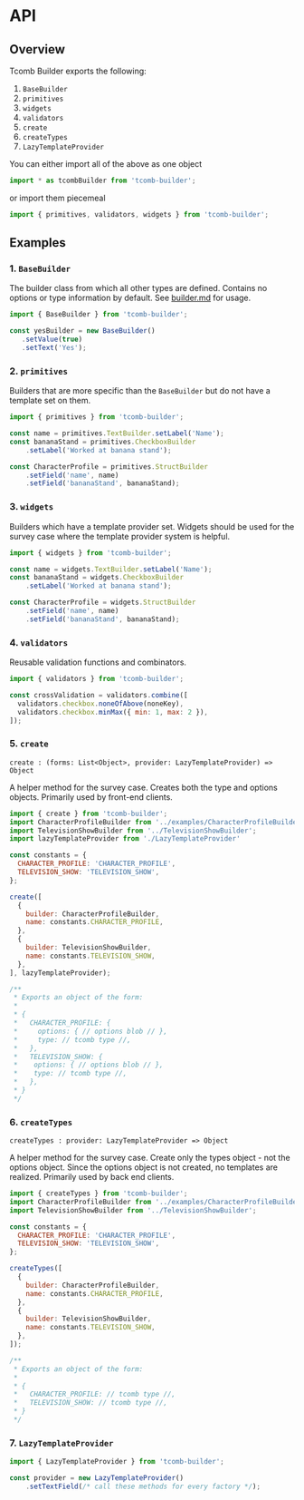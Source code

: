 # API

## Overview

Tcomb Builder exports the following:

1. `BaseBuilder`
2. `primitives`
3. `widgets`
4. `validators`
5. `create`
6. `createTypes`
7. `LazyTemplateProvider`

You can either import all of the above as one object

```js
import * as tcombBuilder from 'tcomb-builder';
```

or import them piecemeal

```js
import { primitives, validators, widgets } from 'tcomb-builder';
```

## Examples

### 1. `BaseBuilder`

   The builder class from which all other types are defined. Contains no
   options or type information by default. See [builder.md](./builder.md) for
   usage.

   ```js
   import { BaseBuilder } from 'tcomb-builder';

   const yesBuilder = new BaseBuilder()
      .setValue(true)
      .setText('Yes');
   ```

### 2. `primitives`

   Builders that are more specific than the `BaseBuilder` but do not
   have a template set on them.

   ```js
   import { primitives } from 'tcomb-builder';

   const name = primitives.TextBuilder.setLabel('Name');
   const bananaStand = primitives.CheckboxBuilder
       .setLabel('Worked at banana stand');

   const CharacterProfile = primitives.StructBuilder
       .setField('name', name)
       .setField('bananaStand', bananaStand);
   ```

### 3. `widgets`

   Builders which have a template provider set. Widgets should be used for the
   survey case where the template provider system is helpful.

   ```js
   import { widgets } from 'tcomb-builder';

   const name = widgets.TextBuilder.setLabel('Name');
   const bananaStand = widgets.CheckboxBuilder
       .setLabel('Worked at banana stand');

   const CharacterProfile = widgets.StructBuilder
       .setField('name', name)
       .setField('bananaStand', bananaStand);
   ```

### 4. `validators`

   Reusable validation functions and combinators.

   ```js
   import { validators } from 'tcomb-builder';

   const crossValidation = validators.combine([
     validators.checkbox.noneOfAbove(noneKey),
     validators.checkbox.minMax({ min: 1, max: 2 }),
   ]);
   ```

### 5. `create`

   `create : (forms: List<Object>, provider: LazyTemplateProvider) => Object`

   A helper method for the survey case. Creates both the type and options
   objects. Primarily used by front-end clients.

   ```js
   import { create } from 'tcomb-builder';
   import CharacterProfileBuilder from '../examples/CharacterProfileBuilder';
   import TelevisionShowBuilder from '../TelevisionShowBuilder';
   import lazyTemplateProvider from './LazyTemplateProvider'

   const constants = {
     CHARACTER_PROFILE: 'CHARACTER_PROFILE',
     TELEVISION_SHOW: 'TELEVISION_SHOW',
   };

   create([
     {
       builder: CharacterProfileBuilder,
       name: constants.CHARACTER_PROFILE,
     },
     {
       builder: TelevisionShowBuilder,
       name: constants.TELEVISION_SHOW,
     },
   ], lazyTemplateProvider);

   /**
    * Exports an object of the form:
    *
    * {
    *   CHARACTER_PROFILE: {
    *     options: { // options blob // },
    *     type: // tcomb type //,
    *   },
    *   TELEVISION_SHOW: {
    *    options: { // options blob // },
    *    type: // tcomb type //,
    *   },
    * }
    */
   ```

### 6. `createTypes`

   `createTypes : provider: LazyTemplateProvider => Object`

   A helper method for the survey case. Create only the types object - not the
   options object. Since the options object is not created, no templates are
   realized.  Primarily used by back end clients.

   ```js
   import { createTypes } from 'tcomb-builder';
   import CharacterProfileBuilder from '../examples/CharacterProfileBuilder';
   import TelevisionShowBuilder from '../TelevisionShowBuilder';

   const constants = {
     CHARACTER_PROFILE: 'CHARACTER_PROFILE',
     TELEVISION_SHOW: 'TELEVISION_SHOW',
   };

   createTypes([
     {
       builder: CharacterProfileBuilder,
       name: constants.CHARACTER_PROFILE,
     },
     {
       builder: TelevisionShowBuilder,
       name: constants.TELEVISION_SHOW,
     },
   ]);

   /**
    * Exports an object of the form:
    *
    * {
    *   CHARACTER_PROFILE: // tcomb type //,
    *   TELEVISION_SHOW: // tcomb type //,
    * }
    */
   ```

### 7. `LazyTemplateProvider`

   ```js
   import { LazyTemplateProvider } from 'tcomb-builder';

   const provider = new LazyTemplateProvider()
       .setTextField(/* call these methods for every factory */);
   ```
